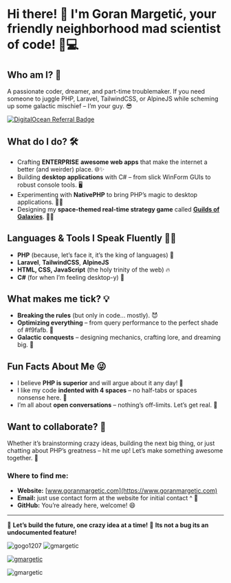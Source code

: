 # Hi there! 👋 I'm Goran Margetić, your friendly neighborhood mad scientist of code! 🧪💻

## Who am I? 🤔
A passionate coder, dreamer, and part-time troublemaker. If you need someone to juggle PHP, Laravel, TailwindCSS, or AlpineJS while scheming up some galactic mischief – I’m your guy. 😎

[![DigitalOcean Referral Badge](https://web-platforms.sfo2.cdn.digitaloceanspaces.com/WWW/Badge%201.svg)](https://www.digitalocean.com/?refcode=3293ff9900a8&utm_campaign=Referral_Invite&utm_medium=Referral_Program&utm_source=badge)

## What do I do? 🛠️
- Crafting **ENTERPRISE** **awesome web apps** that make the internet a better (and weirder) place. 🌐✨
- Building **desktop applications** with C# – from slick WinForm GUIs to robust console tools. 🖥️
- Experimenting with **NativePHP** to bring PHP’s magic to desktop applications. 🧙‍♂️
- Designing my **space-themed real-time strategy game** called [**Guilds of Galaxies**](https://www.gog.tf). 🌌🚀

## Languages & Tools I Speak Fluently 🧑‍💻
- **PHP** (because, let’s face it, it’s the king of languages) 👑
- **Laravel**, **TailwindCSS**, **AlpineJS**
- **HTML, CSS, JavaScript** (the holy trinity of the web) 🔥
- **C#** (for when I’m feeling desktop-y) 💾

## What makes me tick? 💡
- **Breaking the rules** (but only in code… mostly). 😈
- **Optimizing everything** – from query performance to the perfect shade of #f9fafb. 🎨
- **Galactic conquests** – designing mechanics, crafting lore, and dreaming big. 🌠

## Fun Facts About Me 😜
- I believe **PHP is superior** and will argue about it any day! 🥊
- I like my code **indented with 4 spaces** – no half-tabs or spaces nonsense here. 🚫
- I’m all about **open conversations** – nothing’s off-limits. Let’s get real. 💬

## Want to collaborate? 🤝
Whether it’s brainstorming crazy ideas, building the next big thing, or just chatting about PHP’s greatness – hit me up! Let’s make something awesome together. 🌟

### Where to find me:
- **Website:** [www.goranmargetic.com](https://www.goranmargetic.com)
- **Email:** just use contact form at the website for initial contact ^ 🤣
- **GitHub:** You’re already here, welcome! 😄

---

🚀 **Let’s build the future, one crazy idea at a time!**
🐛 **Its not a bug its an undocumented feature!**



<p align="left"> <img src="https://komarev.com/ghpvc/?username=gogo1207&label=Profile%20views&color=0e75b6&style=flat" alt="gogo1207" /> <img src="https://komarev.com/ghpvc/?username=gmargetic&label=Profile%20views&color=0e75b6&style=flat" alt="gmargetic" /> </p>

<p align="left"> <a href="https://github.com/ryo-ma/github-profile-trophy"><img src="https://github-profile-trophy.vercel.app/?username=gmargetic" alt="gmargetic" /></a> </p>

<p><img align="left" src="https://github-readme-stats.vercel.app/api/top-langs?username=gmargetic&show_icons=true&theme=dark&locale=en&layout=compact" alt="gmargetic" /></p>


